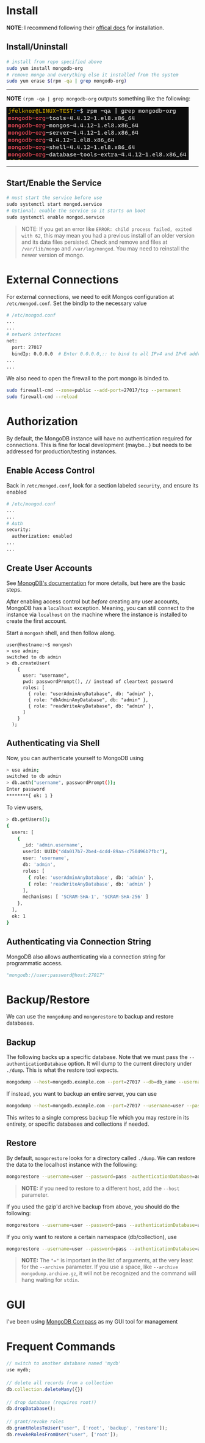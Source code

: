 # Install

**NOTE**: I recommend following their [offical docs](https://www.mongodb.com/docs/manual/tutorial/install-mongodb-on-red-hat/) for installation.

## Install/Uninstall

```bash
# install from repo specified above
sudo yum install mongodb-org
# remove mongo and everything else it installed from the system
sudo yum erase $(rpm -qa | grep mongodb-org)
```

---
**NOTE**
`(rpm -qa | grep mongodb-org` outputs something like the following:

![image](mongo-org-installs.png)

---

## Start/Enable the Service
<!-- using python highlighting here just because I don't want "enable" to be highlighted, as it does with bash -->
```python
# must start the service before use
sudo systemctl start mongod.service
# Optional: enable the service so it starts on boot
sudo systemctl enable mongod.service
```

> NOTE: If you get an error like `ERROR: child process failed, exited with 62`, this may mean you had a previous install of an older version and its data files persisted. Check and remove and files at `/var/lib/mongo` and `/var/log/mongod`. You may need to reinstall the newer version of mongo.

# External Connections

For external connections, we need to edit Mongos configuration at `/etc/mongod.conf`. Set the bindIp to the necessary value

```bash
# /etc/mongod.conf
...
...
# network interfaces
net:
  port: 27017
  bindIp: 0.0.0.0  # Enter 0.0.0.0,:: to bind to all IPv4 and IPv6 addresses or, alternatively, use the net.bindIpAll setting.
...
...
```

We also need to open the firewall to the port mongo is binded to.

```bash
sudo firewall-cmd --zone=public --add-port=27017/tcp --permanent
sudo firewall-cmd --reload
```

# Authorization

By default, the MongoDB instance will have no authentication required for connections.
This is fine for local development (maybe...) but needs to be addressed for production/testing instances.

## Enable Access Control

Back in `/etc/mongod.conf`, look for a section labeled `security`, and ensure its enabled

```bash
# /etc/mongod.conf
...
...
# Auth
security:
  authorization: enabled
...
...
```

## Create User Accounts

See [MonogDB's documentation](https://docs.mongodb.com/manual/tutorial/configure-scram-client-authentication/) for more details, but here are the basic steps.

*After* enabling access control but *before* creating any user accounts, MongoDB has a `localhost` exception. Meaning, you can still connect to the instance via `localhost` on the machine where the instance is installed to create the first account.

Start a `mongosh` shell, and then follow along.

```terminal
user@hostname:~$ mongosh
> use admin;
switched to db admin
> db.createUser(
    {
      user: "username",
      pwd: passwordPrompt(), // instead of cleartext password
      roles: [
        { role: "userAdminAnyDatabase", db: "admin" },
        { role: "dbAdminAnyDatabase", db: "admin" },
        { role: "readWriteAnyDatabase", db: "admin" },
      ]
    }
  );
```

## Authenticating via Shell

Now, you can authenticate yourself to MongoDB using

```bash
> use admin;
switched to db admin
> db.auth("username", passwordPrompt());
Enter password
********{ ok: 1 }
```

To view users,

```bash
> db.getUsers();
{
  users: [
    {
      _id: 'admin.username',
      userId: UUID("dda017b7-2be4-4cdd-89aa-c750496b7fbc"),
      user: 'username',
      db: 'admin',
      roles: [
        { role: 'userAdminAnyDatabase', db: 'admin' },
        { role: 'readWriteAnyDatabase', db: 'admin' }
      ],
      mechanisms: [ 'SCRAM-SHA-1', 'SCRAM-SHA-256' ]
    },
  ],
  ok: 1
}
```

## Authenticating via Connection String

MongoDB also allows authenticating via a connection string for programmatic access.

```python
"mongodb://user:password@host:27017"
```

# Backup/Restore

We can use the `mongodump` and `mongorestore` to backup and restore databases.

## Backup

The following backs up a specific database. Note that we must pass the `--authenticationDatabase` option. It will dump to the current directory under `./dump`. This is what the restore tool expects.

```bash
mongodump --host=mongodb.example.com --port=27017 --db=db_name --username=user --password=pass --authenticationDatabase=admin
```

If instead, you want to backup an entire server, you can use

```bash
mongodump --host=mongodb.example.com --port=27017 --username=user --password=pass --authenticationDatabase=admin --gzip --archive > "mongodump.archive.gz"
```

This writes to a single compress backup file which you may restore in its entirety, or specific databases and collections if needed.

## Restore

By default, `mongorestore` looks for a directory called `./dump`. We can restore the data to the localhost instance with the following:

```bash
mongorestore --username=user --password=pass -authenticationDatabase=admin ./dump
```

> **NOTE:** if you need to restore to a different host, add the `--host` parameter.

If you used the gzip'd archive backup from above, you should do the following:

```bash
mongorestore --username=user --password=pass --authenticationDatabase=admin --gzip --archive=mongodump.archive.gz
```

If you only want to restore a certain namespace (db/collection), use

```bash
mongorestore --username=user --password=pass --authenticationDatabase=admin --nsInclude="database.collection" --gzip --archive=mongodump.archive.gz
```

> **NOTE:** The `"="` is important in the list of arguments, at the very least for the `--archive` parameter. If you use a space, like `--archive mongodump.archive.gz`, it will not be recognized and the command will hang waiting for `stdin`.

# GUI

I've been using [MongoDB Compass](https://www.mongodb.com/products/compass) as my GUI tool for management

# Frequent Commands

```javaScript
// switch to another database named 'mydb'
use mydb;

// delete all records from a collection
db.collection.deleteMany({})

// drop database (requires root!)
db.dropDatabase();

// grant/revoke roles
db.grantRolesToUser("user", ['root', 'backup', 'restore']);
db.revokeRolesFromUser("user", ['root']);
```
